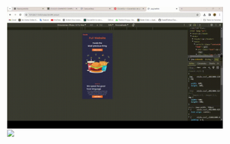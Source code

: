 ![](https://github.com/DiegoAlexanderGomezLeal/proyectoWeb/blob/parte_1/storage/img/Evidencia_cel.gif)
![](https://github.com/DiegoAlexanderGomezLeal/proyectoWeb/blob/parte_1/storage/img/Evidencia_pc.gif)
